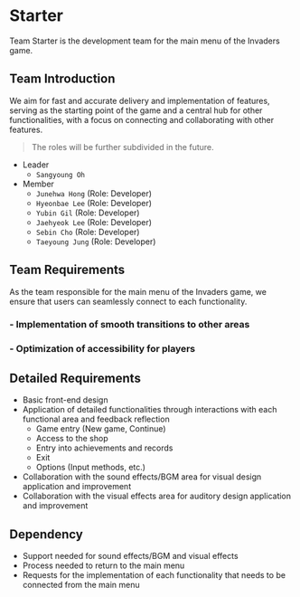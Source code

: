 # Starter
Team Starter is the development team for the main menu of the Invaders game.
## Team Introduction
We aim for fast and accurate delivery and implementation of features, serving as the starting point of the game and a central hub for other functionalities, with a focus on connecting and collaborating with other features.
> The roles will be further subdivided in the future.
- Leader
  - `Sangyoung Oh`
- Member
  - `Junehwa Hong` (Role: Developer)
  - `Hyeonbae Lee` (Role: Developer)
  - `Yubin Gil` (Role: Developer)
  - `Jaehyeok Lee` (Role: Developer)
  - `Sebin Cho` (Role: Developer)
  - `Taeyoung Jung` (Role: Developer)

## Team Requirements
As the team responsible for the main menu of the Invaders game, we ensure that users can seamlessly connect to each functionality.
### - Implementation of smooth transitions to other areas
### - Optimization of accessibility for players

## Detailed Requirements
- Basic front-end design
- Application of detailed functionalities through interactions with each functional area and feedback reflection
  - Game entry (New game, Continue)
  - Access to the shop
  - Entry into achievements and records
  - Exit
  - Options (Input methods, etc.)
- Collaboration with the sound effects/BGM area for visual design application and improvement
- Collaboration with the visual effects area for auditory design application and improvement

## Dependency
- Support needed for sound effects/BGM and visual effects
- Process needed to return to the main menu
- Requests for the implementation of each functionality that needs to be connected from the main menu
